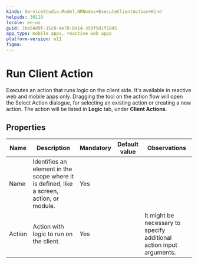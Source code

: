```yaml
---
kinds: ServiceStudio.Model.NRNodes+ExecuteClientAction+Kind
helpids: 30110
locale: en-us
guid: 3be54d9f-15c8-4e78-8a14-350f5d1f2845
app_type: mobile apps, reactive web apps
platform-version: o11
figma:
---
```


# Run Client Action

Executes an action that runs logic on the client side. It's available in reactive web and mobile apps only. Dragging the tool on the action flow will open the Select Action dialogue, for selecting an existing action or creating a new action. The action will be listed in **Logic** tab, under **Client Actions**.

## Properties

<table markdown="1">
<thead>
<tr>
<th>Name</th>
<th>Description</th>
<th>Mandatory</th>
<th>Default value</th>
<th>Observations</th>
</tr>
</thead>
<tbody>
<tr>
<td title="Name">Name</td>
<td>Identifies an element in the scope where it is defined, like a screen, action, or module.</td>
<td>Yes</td>
<td></td>
<td></td>
</tr>
<tr>
<td title="Action">Action</td>
<td>Action with logic to run on the client.</td>
<td>Yes</td>
<td></td>
<td>It might be necessary to specify additional action input arguments.</td>
</tr>
</tbody>
</table>

